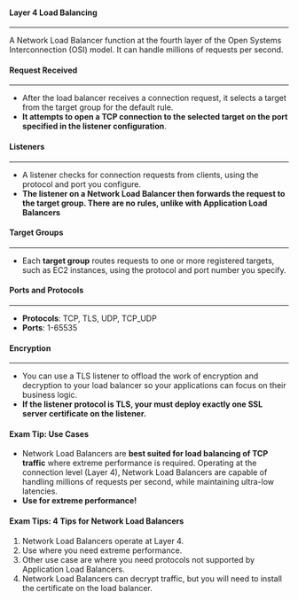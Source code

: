 #### Layer 4 Load Balancing

___
A Network Load Balancer function at the fourth layer of the Open Systems Interconnection (OSI) model. It can handle
millions of requests per second.

#### Request Received

___

* After the load balancer receives a connection request, it selects a target from the target group for the default rule.
* **It attempts to open a TCP connection to the selected target on the port specified in the listener configuration**.

#### Listeners

___

* A listener checks for connection requests from clients, using the protocol and port you configure.
* **The listener on a Network Load Balancer then forwards the request to the target group. There are no rules, unlike
  with Application Load Balancers**

#### Target Groups

___

* Each **target group** routes requests to one or more registered targets, such as EC2 instances, using the protocol and
  port number you specify.

#### Ports and Protocols

___

* **Protocols**: TCP, TLS, UDP, TCP_UDP
* **Ports**: 1-65535

#### Encryption

___

* You can use a TLS listener to offload the work of encryption and decryption to your load balancer so your applications
  can focus on their business logic.
* **If the listener protocol is TLS, your must deploy exactly one SSL server certificate on the listener.**

#### Exam Tip: Use Cases

* Network Load Balancers are **best suited for load balancing of TCP traffic** where extreme performance is required.
  Operating at the connection level (Layer 4), Network Load Balancers are capable of handling millions of requests per
  second, while maintaining ultra-low latencies.
* **Use for extreme performance!**

#### Exam Tips: 4 Tips for Network Load Balancers

1. Network Load Balancers operate at Layer 4.
2. Use where you need extreme performance.
3. Other use case are where you need protocols not supported by Application Load Balancers.
4. Network Load Balancers can decrypt traffic, but you will need to install the certificate on the load balancer.
